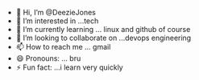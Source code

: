 - 👋 Hi, I’m @DeezieJones
- 👀 I’m interested in ...tech
- 🌱 I’m currently learning ... linux and github of course
- 💞️ I’m looking to collaborate on ...devops engineering
- 📫 How to reach me ... gmail
- 😄 Pronouns: ... bru 
- ⚡ Fun fact: ...i learn very quickly

<!---
DeezieJones/DeezieJones is a ✨ special ✨ repository because its `README.md` (this file) appears on your GitHub profile.
You can click the Preview link to take a look at your changes.
--->
